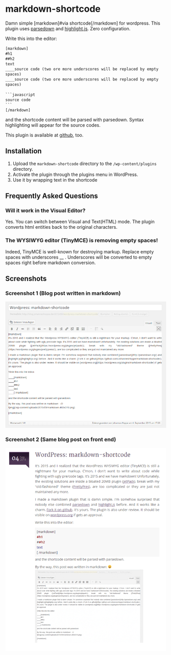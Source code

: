 # markdown-shortcode

Damn simple [markdown]#via shortcode[/markdown] for wordpress.
This plugin uses [parsedown](http://parsedown.org/) and [highlight.js](http://highlightjs.org). Zero configuration.

Write this into the editor:

    [markdown]  
    #h1  
    ##h2  
    text  
    ____source code (two ore more underscores will be replaced by empty spaces)  
    ____source code (two ore more underscores will be replaced by empty spaces)  
    
    ```javascript
    source code
    ```
    [/markdown]

and the shortcode content will be parsed with parsedown. Syntax highlighting will appear for the source codes. 

This plugin is available at [github](https://github.com/JohannesHoppe/markdown-shortcode), too. 

## Installation
1. Upload the `markdown-shortcode` directory to the `/wp-content/plugins` directory.
2. Activate the plugin through the plugins menu in WordPress.
3. Use it by wrapping text in the shortcode

## Frequently Asked Questions
### Will it work in the Visual Editor?

Yes. You can switch between Visual and Text(HTML) mode. The plugin converts html entities back to the original characters.

### The WYSIWYG editor (TinyMCE) is removing empty spaces!

Indeed, TinyMCE is well-known for destroying markup. Replace empty spaces with underscores __ .
Underscores will be converted to empty spaces right before markdown conversion.


## Screenshots ##

### Screenshot 1 (Blog post written in markdown)
![screenshot 1](screenshot-1.png)


### Screenshot 2 (Same blog post on front end)
![screenshot 2](screenshot-2.png)
 